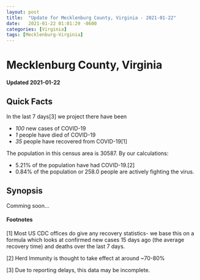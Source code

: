 ```yaml
---
layout: post
title:  "Update for Mecklenburg County, Virginia - 2021-01-22"
date:   2021-01-22 01:01:29 -0600
categories: [Virginia]
tags: [Mecklenburg-Virginia]
---
```


# Mecklenburg County, Virginia
#### Updated 2021-01-22

## Quick Facts

In the last 7 days[3] we project there have been
- *100* new cases of COVID-19
- *1* people have died of COVID-19
- *35* people have recovered from COVID-19[1]

The population in this census area is 30587. By our calculations:
- 5.21% of the population have had COVID-19.[2]
- 0.84% of the population or 258.0 people are actively fighting the virus.

## Synopsis

Comming soon...


#### Footnotes

[1] Most US CDC offices do give any recovery statistics- we base this on a formula which looks at confirmed new cases
15 days ago (the average recovery time) and deaths over the last 7 days.

[2] Herd Immunity is thought to take effect at around ~70-80%

[3] Due to reporting delays, this data may be incomplete.
 
    